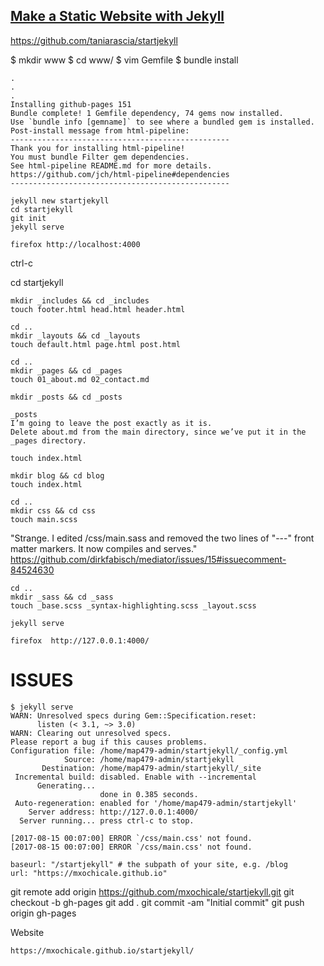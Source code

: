 [ Make a Static Website with Jekyll ](https://www.taniarascia.com/make-a-static-website-with-jekyll/)
---
https://github.com/taniarascia/startjekyll


$ mkdir www
$ cd www/
$ vim Gemfile
$ bundle install

```
.
.
.
Installing github-pages 151
Bundle complete! 1 Gemfile dependency, 74 gems now installed.
Use `bundle info [gemname]` to see where a bundled gem is installed.
Post-install message from html-pipeline:
-------------------------------------------------
Thank you for installing html-pipeline!
You must bundle Filter gem dependencies.
See html-pipeline README.md for more details.
https://github.com/jch/html-pipeline#dependencies
-------------------------------------------------

```


```
jekyll new startjekyll
cd startjekyll
git init
jekyll serve
```

```
firefox http://localhost:4000
```

ctrl-c

cd startjekyll

```
mkdir _includes && cd _includes
touch footer.html head.html header.html
```

```
cd ..
mkdir _layouts && cd _layouts
touch default.html page.html post.html
```

```
cd ..
mkdir _pages && cd _pages
touch 01_about.md 02_contact.md
```

```
mkdir _posts && cd _posts
```

```
_posts
I’m going to leave the post exactly as it is.
Delete about.md from the main directory, since we’ve put it in the _pages directory.
```

```
touch index.html
```

```
mkdir blog && cd blog
touch index.html
```


```
cd ..
mkdir css && cd css
touch main.scss
```

"Strange. I edited /css/main.sass and removed the two lines of "---" front
matter markers. It now compiles and serves."
https://github.com/dirkfabisch/mediator/issues/15#issuecomment-84524630


```
cd ..
mkdir _sass && cd _sass
touch _base.scss _syntax-highlighting.scss _layout.scss
```


```
jekyll serve

```


```
firefox  http://127.0.0.1:4000/
```




# ISSUES

```
$ jekyll serve
WARN: Unresolved specs during Gem::Specification.reset:
      listen (< 3.1, ~> 3.0)
WARN: Clearing out unresolved specs.
Please report a bug if this causes problems.
Configuration file: /home/map479-admin/startjekyll/_config.yml
            Source: /home/map479-admin/startjekyll
       Destination: /home/map479-admin/startjekyll/_site
 Incremental build: disabled. Enable with --incremental
      Generating...
                    done in 0.385 seconds.
 Auto-regeneration: enabled for '/home/map479-admin/startjekyll'
    Server address: http://127.0.0.1:4000/
  Server running... press ctrl-c to stop.

[2017-08-15 00:07:00] ERROR `/css/main.css' not found.
[2017-08-15 00:07:00] ERROR `/css/main.css' not found.

```


```
baseurl: "/startjekyll" # the subpath of your site, e.g. /blog
url: "https://mxochicale.github.io"
```

git remote add origin https://github.com/mxochicale/startjekyll.git
git checkout -b gh-pages
git add .
git commit -am "Initial commit"
git push origin gh-pages





Website
```
https://mxochicale.github.io/startjekyll/
```
